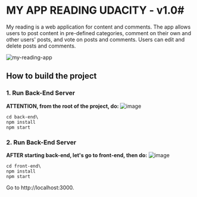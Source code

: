 # MY APP READING UDACITY - v1.0#

My reading is a web application for content and comments. The app allows users to post content in pre-defined categories, comment on their own and other users' posts, and vote on posts and comments. Users can edit and delete posts and comments.

![my-reading-app](https://user-images.githubusercontent.com/29001162/59197573-021faa00-8b68-11e9-9f93-2ecb91425595.png)


## How to build the project

### 1. Run Back-End Server

**ATTENTION, from the root of the project, do:**
![image](https://user-images.githubusercontent.com/29001162/58060226-bcfaf000-7b46-11e9-8424-eb639c6ff2e3.png)

```
cd back-end\
npm install
npm start
```

### 2. Run Back-End Server

**AFTER starting back-end, let's go to front-end, then do:**
![image](https://user-images.githubusercontent.com/29001162/58060397-b1f48f80-7b47-11e9-977e-5d9efadf70fc.png)

```
cd front-end\
npm install
npm start
```

Go to http://localhost:3000.

